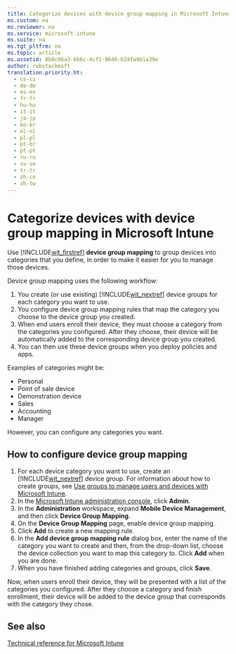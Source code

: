 ```yaml
---
title: Categorize devices with device group mapping in Microsoft Intune
ms.custom: na
ms.reviewer: na
ms.service: microsoft-intune
ms.suite: na
ms.tgt_pltfrm: na
ms.topic: article
ms.assetid: 8b8c06a3-6b6c-4cf1-8646-b24fa9b1a39e
author: robstackmsft
translation.priority.ht: 
  - cs-cz
  - de-de
  - es-es
  - fr-fr
  - hu-hu
  - it-it
  - ja-jp
  - ko-kr
  - nl-nl
  - pl-pl
  - pt-br
  - pt-pt
  - ru-ru
  - sv-se
  - tr-tr
  - zh-cn
  - zh-tw
---
```

# Categorize devices with device group mapping in Microsoft Intune
Use [!INCLUDE[wit_firstref](/Token/wit_firstref.xml)] **device group mapping** to group devices into categories that you define, in order to make it easier for you to manage those devices. 

Device group mapping uses the following workflow:
1. You create (or use existing) [!INCLUDE[wit_nextref](/Token/wit_nextref.xml)] device groups for each category you want to use.
2. You configure device group mapping rules that map the category you choose to the device group you created.
3. When end users enroll their device, they must choose a category from the categories you configured. After they choose, their device will be automatically added to the corresponding device group you created.
4. You can then use these device groups when you deploy policies and apps.

Examples of categories might be:
* Personal
* Point of sale device
* Demonstration device
* Sales
* Accounting
* Manager

However, you can configure any categories you want.

## How to configure device group mapping
1. For each device category you want to use, create an [!INCLUDE[wit_nextref](/Token/wit_nextref.xml)] device group. For information about how to create groups, see [Use groups to manage users and devices with Microsoft Intune](Use-groups-to-manage-users-and-devices-with-Microsoft-Intune.md).
2. In the [Microsoft Intune administration console](https://manage.microsoft.com), click **Admin**.
3. In the **Administration** workspace, expand **Mobile Device Management**, and then click **Device Group Mapping**.
4. On the **Device Group Mapping** page, enable device group mapping.
5. Click **Add** to create a new mapping rule.
6. In the **Add device group mapping rule** dialog box, enter the name of the category you want to create and then, from the drop-down list, choose the device collection you want to map this category to. Click **Add** when you are done.
7. When you have finished adding categories and groups, click **Save**.

Now, when users enroll their device, they will be presented with a list of the categories you configured. After they choose a category and finish enrollment, their device will be added to the device group that corresponds with the category they chose.

## See also
[Technical reference for Microsoft Intune](Technical-reference-for-Microsoft-Intune.md)